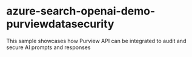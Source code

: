 # azure-search-openai-demo-purviewdatasecurity
This sample showcases how Purview API can be integrated to audit and secure AI prompts and responses
